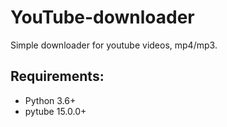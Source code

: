 # YouTube-downloader

Simple downloader for youtube videos, mp4/mp3.

## Requirements:

- Python 3.6+
- pytube 15.0.0+






